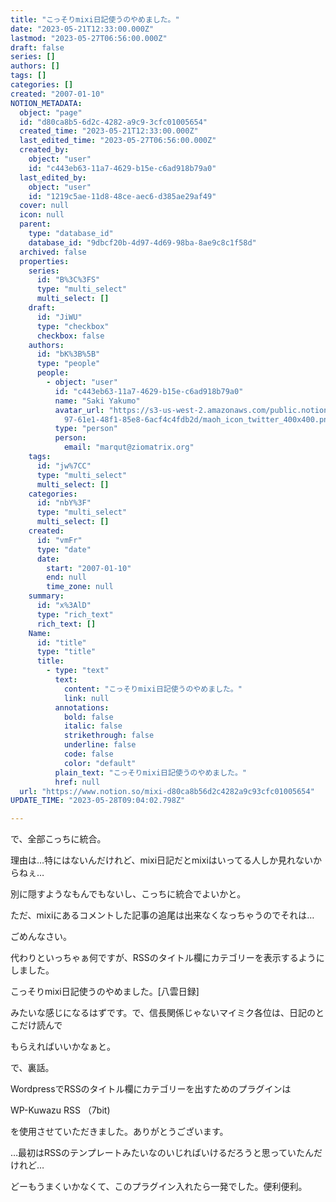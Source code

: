 ```yaml
---
title: "こっそりmixi日記使うのやめました。"
date: "2023-05-21T12:33:00.000Z"
lastmod: "2023-05-27T06:56:00.000Z"
draft: false
series: []
authors: []
tags: []
categories: []
created: "2007-01-10"
NOTION_METADATA:
  object: "page"
  id: "d80ca8b5-6d2c-4282-a9c9-3cfc01005654"
  created_time: "2023-05-21T12:33:00.000Z"
  last_edited_time: "2023-05-27T06:56:00.000Z"
  created_by:
    object: "user"
    id: "c443eb63-11a7-4629-b15e-c6ad918b79a0"
  last_edited_by:
    object: "user"
    id: "1219c5ae-11d8-48ce-aec6-d385ae29af49"
  cover: null
  icon: null
  parent:
    type: "database_id"
    database_id: "9dbcf20b-4d97-4d69-98ba-8ae9c8c1f58d"
  archived: false
  properties:
    series:
      id: "B%3C%3FS"
      type: "multi_select"
      multi_select: []
    draft:
      id: "JiWU"
      type: "checkbox"
      checkbox: false
    authors:
      id: "bK%3B%5B"
      type: "people"
      people:
        - object: "user"
          id: "c443eb63-11a7-4629-b15e-c6ad918b79a0"
          name: "Saki Yakumo"
          avatar_url: "https://s3-us-west-2.amazonaws.com/public.notion-static.com/3ad1c4\
            97-61e1-48f1-85e8-6acf4c4fdb2d/maoh_icon_twitter_400x400.png"
          type: "person"
          person:
            email: "marqut@ziomatrix.org"
    tags:
      id: "jw%7CC"
      type: "multi_select"
      multi_select: []
    categories:
      id: "nbY%3F"
      type: "multi_select"
      multi_select: []
    created:
      id: "vmFr"
      type: "date"
      date:
        start: "2007-01-10"
        end: null
        time_zone: null
    summary:
      id: "x%3AlD"
      type: "rich_text"
      rich_text: []
    Name:
      id: "title"
      type: "title"
      title:
        - type: "text"
          text:
            content: "こっそりmixi日記使うのやめました。"
            link: null
          annotations:
            bold: false
            italic: false
            strikethrough: false
            underline: false
            code: false
            color: "default"
          plain_text: "こっそりmixi日記使うのやめました。"
          href: null
  url: "https://www.notion.so/mixi-d80ca8b56d2c4282a9c93cfc01005654"
UPDATE_TIME: "2023-05-28T09:04:02.798Z"

---
```

<link rel="stylesheet" href="https://cdn.jsdelivr.net/npm/katex@0.16.2/dist/katex.min.css" integrity="sha384-bYdxxUwYipFNohQlHt0bjN/LCpueqWz13HufFEV1SUatKs1cm4L6fFgCi1jT643X" crossorigin="anonymous">


で、全部こっちに統合。


理由は…特にはないんだけれど、mixi日記だとmixiはいってる人しか見れないからねぇ…


別に隠すようなもんでもないし、こっちに統合でよいかと。


ただ、mixiにあるコメントした記事の追尾は出来なくなっちゃうのでそれは…


ごめんなさい。


代わりといっちゃぁ何ですが、RSSのタイトル欄にカテゴリーを表示するようにしました。


こっそりmixi日記使うのやめました。[八雲日録]


みたいな感じになるはずです。で、信長関係じゃないマイミク各位は、日記のとこだけ読んで


もらえればいいかなぁと。


で、裏話。


WordpressでRSSのタイトル欄にカテゴリーを出すためのプラグインは


WP-Kuwazu RSS （7bit)


を使用させていただきました。ありがとうございます。


…最初はRSSのテンプレートみたいなのいじればいけるだろうと思っていたんだけれど…


どーもうまくいかなくて、このプラグイン入れたら一発でした。便利便利。

